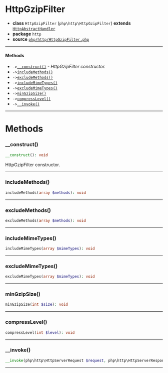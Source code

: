 # HttpGzipFilter

- **class** `HttpGzipFilter` (`php\http\HttpGzipFilter`) **extends** [`HttpAbstractHandler`](api-docs/classes/php/http/HttpAbstractHandler.md)
- **package** `http`
- **source** [`php/http/HttpGzipFilter.php`](./src/main/resources/JPHP-INF/sdk/php/http/HttpGzipFilter.php)


---

#### Methods

- `->`[`__construct()`](#method-__construct) - _HttpGzipFilter constructor._
- `->`[`includeMethods()`](#method-includemethods)
- `->`[`excludeMethods()`](#method-excludemethods)
- `->`[`includeMimeTypes()`](#method-includemimetypes)
- `->`[`excludeMimeTypes()`](#method-excludemimetypes)
- `->`[`minGzipSize()`](#method-mingzipsize)
- `->`[`compressLevel()`](#method-compresslevel)
- `->`[`__invoke()`](#method-__invoke)

---
# Methods

<a name="method-__construct"></a>

### __construct()
```php
__construct(): void
```
HttpGzipFilter constructor.

---

<a name="method-includemethods"></a>

### includeMethods()
```php
includeMethods(array $methods): void
```

---

<a name="method-excludemethods"></a>

### excludeMethods()
```php
excludeMethods(array $methods): void
```

---

<a name="method-includemimetypes"></a>

### includeMimeTypes()
```php
includeMimeTypes(array $mimeTypes): void
```

---

<a name="method-excludemimetypes"></a>

### excludeMimeTypes()
```php
excludeMimeTypes(array $mimeTypes): void
```

---

<a name="method-mingzipsize"></a>

### minGzipSize()
```php
minGzipSize(int $size): void
```

---

<a name="method-compresslevel"></a>

### compressLevel()
```php
compressLevel(int $level): void
```

---

<a name="method-__invoke"></a>

### __invoke()
```php
__invoke(php\http\HttpServerRequest $request, php\http\HttpServerResponse $response): bool
```

---
